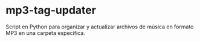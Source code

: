 # mp3-tag-updater
Script en Python para organizar y actualizar archivos de música en formato MP3 en una carpeta específica. 
